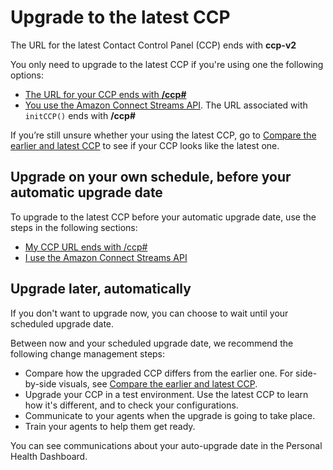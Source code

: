 # Upgrade to the latest CCP<a name="upgrade-to-latest-ccp"></a>

The URL for the latest Contact Control Panel \(CCP\) ends with **ccp\-v2**

You only need to upgrade to the latest CCP if you're using one the following options:
+ [The URL for your CCP ends with **/ccp\#**](upgrade-browser-ccp.md)
+ [You use the Amazon Connect Streams API](upgrade-ccp-streams-api.md)\. The URL associated with `initCCP()` ends with **/ccp\#**

If you’re still unsure whether your using the latest CCP, go to [Compare the earlier and latest CCP](upgrade-browser-ccp.md#ui-comparison) to see if your CCP looks like the latest one\. 

## Upgrade on your own schedule, before your automatic upgrade date<a name="upgrade-now"></a>

To upgrade to the latest CCP before your automatic upgrade date, use the steps in the following sections: 
+ [My CCP URL ends with /ccp\#](upgrade-browser-ccp.md)
+ [I use the Amazon Connect Streams API](upgrade-ccp-streams-api.md)

## Upgrade later, automatically<a name="upgrade-automatically"></a>

If you don't want to upgrade now, you can choose to wait until your scheduled upgrade date\. 

Between now and your scheduled upgrade date, we recommend the following change management steps:
+ Compare how the upgraded CCP differs from the earlier one\. For side\-by\-side visuals, see [Compare the earlier and latest CCP](upgrade-browser-ccp.md#ui-comparison)\.
+ Upgrade your CCP in a test environment\. Use the latest CCP to learn how it's different, and to check your configurations\. 
+ Communicate to your agents when the upgrade is going to take place\.
+ Train your agents to help them get ready\.

You can see communications about your auto\-upgrade date in the Personal Health Dashboard\.